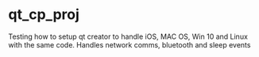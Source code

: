 # qt_cp_proj
Testing how to setup qt creator to handle iOS, MAC OS, Win 10 and Linux with the same code. Handles network comms, bluetooth and sleep events
